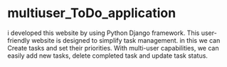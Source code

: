 # multiuser_ToDo_application
i developed this website by using Python Django framework. This user-friendly website is designed to simplify task management. in this we can Create tasks and set their priorities. With multi-user capabilities, we can easily add new tasks, delete completed task and update task status.
